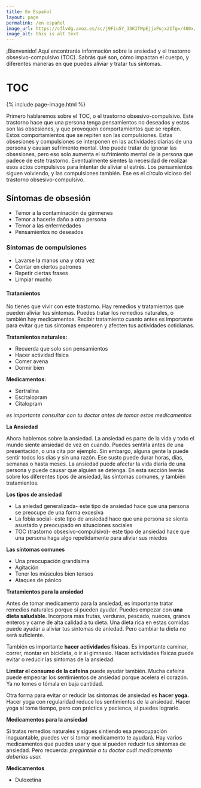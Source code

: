 ```yaml
---
title: En Español
layout: page
permalink: /en español
image_url: https://cflvdg.avoz.es/sc/j9Fiu5Y_33KITWpEjjvPujx2Ifg=/480x/2022/04/19/00121650353248736927268/Foto/circuloviciosodeltoc.png
image_alt: this is alt text
---
```

¡Bienvenido! Aquí encontrarás información sobre la ansiedad y el trastorno obsesivo-compulsivo (TOC). Sabrás qué son, cómo 
impactan el cuerpo, y diferentes maneras en que puedes aliviar y tratar tus síntomas.


# TOC

{% include page-image.html %}
 

Primero hablaremos sobre el TOC, o el trastorno obsesivo-compulsivo. Este trastorno hace que una persona tenga 
pensamientos no deseados y estos son las obsesiones, y que provoquen comportamientos que se repiten. Estos comportamientos que se repiten son las compulsiones. Estas obsesiones y compulsiones se interponen en las actividades diarias de una persona y causan sufrimento mental. Uno puede tratar de ignorar las obsesiones, pero eso solo aumenta el sufrimiento mental de la persona que padece de este trastorno. Eventualmente sientes la necesidad de realizar esos actos compulsivos para intentar de aliviar el estrés. Los pensamientos siguen volviendo, y las compulsiones también. Ese es el círculo vicioso del trastorno obsesivo-compulsivo.

## Síntomas de obsesión

* Temor a la contaminación de gérmenes
* Temor a hacerle daño a otra persona
* Temor a las enfermedades
* Pensamientos no deseados 

### Síntomas de compulsiones

* Lavarse la manos una y otra vez
* Contar en ciertos patrones
* Repetir ciertas frases 
* Limpiar mucho

#### Tratamientos

No tienes que vivir con este trastorno. Hay remedios y tratamientos que pueden aliviar tus síntomas. Puedes tratar los remedios naturales, o también hay medicamentos. Recibir tratamiento cuanto antes es importante para evitar que tus síntomas empeoren y afecten tus actividades cotidianas.

**Tratamientos naturales:**
* Recuerda que solo son pensamientos
* Hacer actividad física
* Comer avena
* Dormir bien

**Medicamentos:**
* Sertralina
* Escitalopram 
* Citalopram

*es importante consultar con tu doctor antes de tomar estos medicamentos*

**La Ansiedad**

Ahora hablemos sobre la ansiedad. La ansiedad es parte de la vida y todo el mundo siente ansiedad de vez en cuando. Puedes sentirla antes de una presentación, o una cita por ejemplo. Sin embargo, alguna gente la puede sentir todos los días y sin una razón. Ese susto puede durar horas, días, semanas o hasta meses. La ansiedad puede afectar la vida diaria de una persona y puede causar que alguien se detenga. En esta sección leerás sobre los diferentes tipos de ansiedad, las síntomas comunes, y también tratamientos.

**Los tipos de ansiedad**
* La aniedad generalizada- este tipo de ansiedad hace que una persona se preocupe de una forma excesiva
* La fobia social- este tipo de ansiedad hace que una persona se sienta asustado y preocupado en situaciones sociales
* TOC (trastorno obsesivo-compulsivo)- este tipo de ansiedad hace que una persona haga algo repetidamente para aliviar sus miedos

**Las síntomas comunes**
* Una preocupación grandísima
* Agitación
* Tener los músculos bien tensos
* Ataques de pánico

**Tratamientos para la ansiedad**

Antes de tomar medicamento para la ansiedad, es importante tratar remedios naturales porque sí pueden ayudar. Puedes empezar con **una dieta saludable.** Incorpora más frutas, verduras, pescado, nueces, granos enteros y carne de alta calidad a tu dieta. Una dieta rica en estas comidas puede ayudar a aliviar tus síntomas de aniedad. Pero cambiar tu dieta no será suficiente.

También es importante **hacer actividades físicas.** Es importante caminar, correr, montar en bicicleta, o ir al gimnasio. Hacer actividades físicas puede evitar o reducir las síntomas de la ansiedad.

**Limitar el consumo de la cafeína** puede ayudar también. Mucha cafeína puede empeorar los sentimientos de ansiedad porque acelera el corazón. Ya no tomes o tómala en baja cantidad.

Otra forma para evitar or reducir las síntomas de ansiedad es **hacer yoga.** Hacer yoga con regularidad reduce los sentimientos de la ansiedad. Hacer yoga sí toma tiempo, pero con práctica y pacienca, sí puedes lograrlo.

**Medicamentos para la ansiedad**

Si tratas remedios naturales y sigues sintiendo esa preocupación inaguantable, puedes ver si tomar medicamento te ayudará. Hay varios medicamentos que puedes usar y que sí pueden reducir tus síntomas de ansiedad. Pero recuerda: *pregúntale a tu doctor cuál medicamento deberías usar.*

**Medicamentos**
* Duloxetina